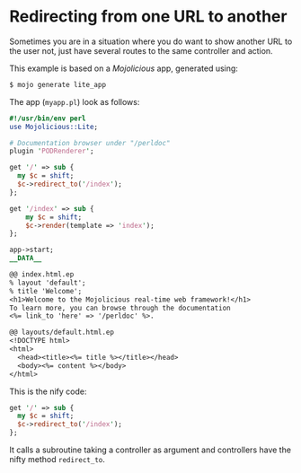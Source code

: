# Redirecting from one URL to another

Sometimes you are in a situation where you do want to show another URL to the user not, just have several routes to the same controller and action.

This example is based on a *Mojolicious* app, generated using:

```bash
$ mojo generate lite_app
```

The app (`myapp.pl`) look as follows:

```perl
#!/usr/bin/env perl
use Mojolicious::Lite;

# Documentation browser under "/perldoc"
plugin 'PODRenderer';

get '/' => sub {
  my $c = shift;
  $c->redirect_to('/index');
};

get '/index' => sub {
    my $c = shift;
    $c->render(template => 'index');
};

app->start;
__DATA__

@@ index.html.ep
% layout 'default';
% title 'Welcome';
<h1>Welcome to the Mojolicious real-time web framework!</h1>
To learn more, you can browse through the documentation
<%= link_to 'here' => '/perldoc' %>.

@@ layouts/default.html.ep
<!DOCTYPE html>
<html>
  <head><title><%= title %></title></head>
  <body><%= content %></body>
</html>
```

This is the nify code:

```perl
get '/' => sub {
  my $c = shift;
  $c->redirect_to('/index');
};
```

It calls a subroutine taking a controller as argument and controllers have the nifty method `redirect_to`.
